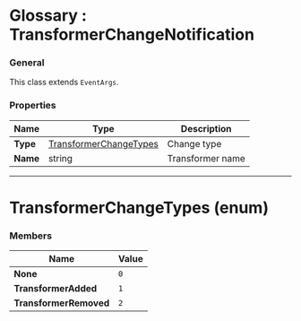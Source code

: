 ﻿# Glossary : TransformerChangeNotification

### General

This class extends `EventArgs`.

### Properties

| Name | Type | Description |
| ------------- | ------------- | ----- |
| **Type** | [TransformerChangeTypes](../glossary/transformer-change-notification#transformerchangetypes-enum) | Change type |
| **Name** | string | Transformer name |

<hr />

# TransformerChangeTypes (enum)

### Members

| Name | Value |
| ---- | ----- |
| **None** |  `0` |
| **TransformerAdded** | `1` |
| **TransformerRemoved** | `2` |
